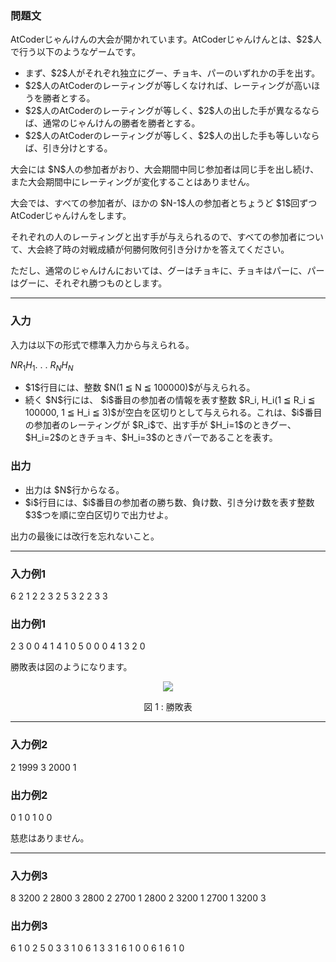 
<div>

<div>

<div>

<section>

### **問題文**

<p>
AtCoderじゃんけんの大会が開かれています。AtCoderじゃんけんとは、$2$人で行う以下のようなゲームです。
</p>

<ul>

<li>
まず、$2$人がそれぞれ独立にグー、チョキ、パーのいずれかの手を出す。
</li>

<li>
$2$人のAtCoderのレーティングが等しくなければ、レーティングが高いほうを勝者とする。
</li>

<li>
$2$人のAtCoderのレーティングが等しく、$2$人の出した手が異なるならば、通常のじゃんけんの勝者を勝者とする。
</li>

<li>
$2$人のAtCoderのレーティングが等しく、$2$人の出した手も等しいならば、引き分けとする。
</li>

</ul>

<p>
大会には $N$人の参加者がおり、大会期間中同じ参加者は同じ手を出し続け、また大会期間中にレーティングが変化することはありません。
</p>

<p>
大会では、すべての参加者が、ほかの $N-1$人の参加者とちょうど $1$回ずつAtCoderじゃんけんをします。
</p>

<p>
それぞれの人のレーティングと出す手が与えられるので、すべての参加者について、大会終了時の対戦成績が何勝何敗何引き分けかを答えてください。
</p>

<p>
ただし、通常のじゃんけんにおいては、グーはチョキに、チョキはパーに、パーはグーに、それぞれ勝つものとします。
</p>

</section>

</div>

---

<div>

<div>

<section>

### **入力**

<p>
入力は以下の形式で標準入力から与えられる。
</p>

<div>

$N$$R_1$$H_1$.
.
.
$R_N$$H_N$
</div>

<ul>

<li>
$1$行目には、整数 $N(1 ≦ N ≦ 100000)$が与えられる。
</li>

<li>
続く $N$行には、 $i$番目の参加者の情報を表す整数 $R_i, H_i(1 ≦ R_i ≦ 100000, 1 ≦ H_i ≦ 3)$が空白を区切りとして与えられる。これは、$i$番目の参加者のレーティングが $R_i$で、出す手が $H_i=1$のときグー、$H_i=2$のときチョキ、$H_i=3$のときパーであることを表す。
</li>

</ul>

</section>

</div>

<div>

<section>

### **出力**

<ul>

<li>
出力は $N$行からなる。
</li>

<li>
$i$行目には、$i$番目の参加者の勝ち数、負け数、引き分け数を表す整数 $3$つを順に空白区切りで出力せよ。
</li>

</ul>

<p>
出力の最後には改行を忘れないこと。
</p>

</section>

</div>

</div>

---

<div>

<section>

### **入力例1**

<div>

6
2 1
2 2
3 2
5 3
2 2
3 3

</div>

</section>

</div>

<div>

<section>

### **出力例1**

<div>

2 3 0
0 4 1
4 1 0
5 0 0
0 4 1
3 2 0

</div>

<p>
勝敗表は図のようになります。
</p>

<p>

</p>

<div style="text-align: center;">

<img src="https://arc048.contest.atcoder.jp/img/arc/048/sdhjfadfla/B_zu.png">

</img>

<p>
図 1 : 勝敗表
</p>

</div>

<p>

</p>

</section>

</div>

---

<div>

<section>

### **入力例2**

<div>

2
1999 3
2000 1

</div>

</section>

</div>

<div>

<section>

### **出力例2**

<div>

0 1 0
1 0 0

</div>

<p>
慈悲はありません。
</p>

</section>

</div>

---

<div>

<section>

### **入力例3**

<div>

8
3200 2
2800 3
2800 2
2700 1
2800 2
3200 1
2700 1
3200 3

</div>

</section>

</div>

<div>

<section>

### **出力例3**

<div>

6 1 0
2 5 0
3 3 1
0 6 1
3 3 1
6 1 0
0 6 1
6 1 0

</div>

</section>

</div>

</div>

</div>
